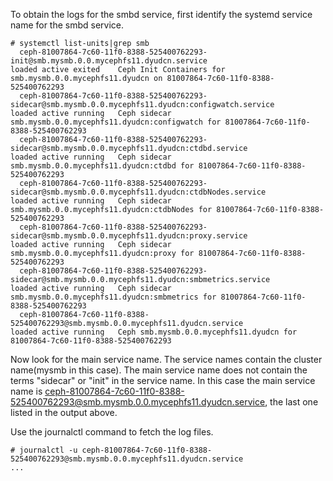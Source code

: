 To obtain the logs for the smbd service, first identify the systemd service name for the smbd service.

```
# systemctl list-units|grep smb
  ceph-81007864-7c60-11f0-8388-525400762293-init@smb.mysmb.0.0.mycephfs11.dyudcn.service                                               loaded active exited    Ceph Init Containers for smb.mysmb.0.0.mycephfs11.dyudcn on 81007864-7c60-11f0-8388-525400762293
  ceph-81007864-7c60-11f0-8388-525400762293-sidecar@smb.mysmb.0.0.mycephfs11.dyudcn:configwatch.service                                loaded active running   Ceph sidecar smb.mysmb.0.0.mycephfs11.dyudcn:configwatch for 81007864-7c60-11f0-8388-525400762293
  ceph-81007864-7c60-11f0-8388-525400762293-sidecar@smb.mysmb.0.0.mycephfs11.dyudcn:ctdbd.service                                      loaded active running   Ceph sidecar smb.mysmb.0.0.mycephfs11.dyudcn:ctdbd for 81007864-7c60-11f0-8388-525400762293
  ceph-81007864-7c60-11f0-8388-525400762293-sidecar@smb.mysmb.0.0.mycephfs11.dyudcn:ctdbNodes.service                                  loaded active running   Ceph sidecar smb.mysmb.0.0.mycephfs11.dyudcn:ctdbNodes for 81007864-7c60-11f0-8388-525400762293
  ceph-81007864-7c60-11f0-8388-525400762293-sidecar@smb.mysmb.0.0.mycephfs11.dyudcn:proxy.service                                      loaded active running   Ceph sidecar smb.mysmb.0.0.mycephfs11.dyudcn:proxy for 81007864-7c60-11f0-8388-525400762293
  ceph-81007864-7c60-11f0-8388-525400762293-sidecar@smb.mysmb.0.0.mycephfs11.dyudcn:smbmetrics.service                                 loaded active running   Ceph sidecar smb.mysmb.0.0.mycephfs11.dyudcn:smbmetrics for 81007864-7c60-11f0-8388-525400762293
  ceph-81007864-7c60-11f0-8388-525400762293@smb.mysmb.0.0.mycephfs11.dyudcn.service                                                    loaded active running   Ceph smb.mysmb.0.0.mycephfs11.dyudcn for 81007864-7c60-11f0-8388-525400762293
```
Now look for the main service name. The service names contain the cluster name(mysmb in this case). The main service name does not contain   the terms "sidecar" or "init" in the service name.
In this case the main service name is ceph-81007864-7c60-11f0-8388-525400762293@smb.mysmb.0.0.mycephfs11.dyudcn.service, the last one listed in the output above.

Use the journalctl command to fetch the log files.
```
# journalctl -u ceph-81007864-7c60-11f0-8388-525400762293@smb.mysmb.0.0.mycephfs11.dyudcn.service
...
```
